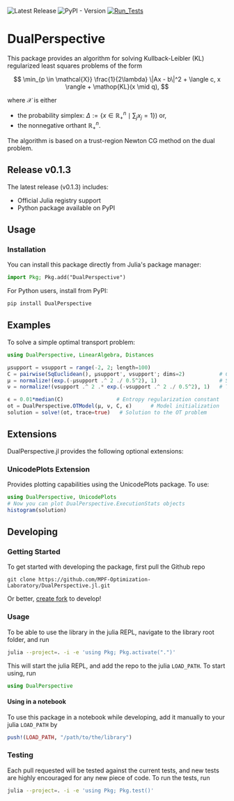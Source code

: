 ![Latest Release](https://img.shields.io/github/v/release/MPF-Optimization-Laboratory/DualPerspective.jl?include_prereleases)
![PyPI - Version](https://img.shields.io/pypi/v/DualPerspective)
[![Run_Tests](https://github.com/MPF-Optimization-Laboratory/DualPerspective.jl/actions/workflows/run-tests.yml/badge.svg)](https://github.com/MPF-Optimization-Laboratory/DualPerspective.jl/actions/workflows/run-tests.yml)


# DualPerspective

This package provides an algorithm for solving Kullback-Leibler (KL) regularized least squares problems of the form

$$
\min_{p \in \mathcal{X}} \frac{1}{2\lambda} \|Ax - b\|^2 + \langle c, x \rangle + \mathop{KL}(x \mid q),
$$

where $\mathcal{X}$ is either
- the probability simplex: $\Delta := \{ x∈ℝ^n_+ \mid ∑_j x_j=1\}$) or,
- the nonnegative orthant $ℝ^n_+$.

The algorithm is based on a trust-region Newton CG method on the dual problem.

## Release v0.1.3

The latest release (v0.1.3) includes:
- Official Julia registry support
- Python package available on PyPI

## Usage

### Installation

You can install this package directly from Julia's package manager:

```julia
import Pkg; Pkg.add("DualPerspective")
```

For Python users, install from PyPI:

```bash
pip install DualPerspective
```

## Examples

To solve a simple optimal transport problem:

```julia
using DualPerspective, LinearAlgebra, Distances

μsupport = νsupport = range(-2, 2; length=100)
C = pairwise(SqEuclidean(), μsupport', νsupport'; dims=2)           # Cost matrix
μ = normalize!(exp.(-μsupport .^ 2 ./ 0.5^2), 1)                    # Start distribution
ν = normalize!(νsupport .^ 2 .* exp.(-νsupport .^ 2 ./ 0.5^2), 1)   # Target distribution

ϵ = 0.01*median(C)                 # Entropy regularization constant
ot = DualPerspective.OTModel(μ, ν, C, ϵ)      # Model initialization
solution = solve!(ot, trace=true)   # Solution to the OT problem          
```

## Extensions

DualPerspective.jl provides the following optional extensions:

### UnicodePlots Extension

Provides plotting capabilities using the UnicodePlots package. To use:

```julia
using DualPerspective, UnicodePlots
# Now you can plot DualPerspective.ExecutionStats objects
histogram(solution)
```

## Developing

### Getting Started

To get started with developing the package, first pull the Github repo

```shell
git clone https://github.com/MPF-Optimization-Laboratory/DualPerspective.jl.git
```

Or better, [create fork](https://docs.github.com/en/pull-requests/collaborating-with-pull-requests/working-with-forks/fork-a-repo) to develop!

### Usage

To be able to use the library in the julia REPL, navigate to the library root folder, and run

```bash
julia --project=. -i -e 'using Pkg; Pkg.activate(".")'
```

This will start the julia REPL, and add the repo to the julia `LOAD_PATH`. To start using, run

```julia
using DualPerspective
```

#### Using in a notebook

To use this package in a notebook while developing, add it manually to your julia `LOAD_PATH` by
```julia
push!(LOAD_PATH, "/path/to/the/library")
```

### Testing

Each pull requested will be tested against the current tests, and new tests are highly encouraged for any new piece of code. To run the tests, run

```bash
julia --project=. -i -e 'using Pkg; Pkg.test()'
```
